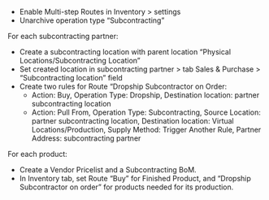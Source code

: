 - Enable Multi-step Routes in Inventory > settings
- Unarchive operation type “Subcontracting”

For each subcontracting partner:

- Create a subcontracting location with parent location “Physical
  Locations/Subcontracting Location”
- Set created location in subcontracting partner > tab Sales & Purchase >
  “Subcontracting location” field
- Create two rules for Route “Dropship Subcontractor on Order:
  - Action: Buy, Operation Type: Dropship, Destination location: partner subcontracting
    location
  - Action: Pull From, Operation Type: Subcontracting, Source Location: partner
    subcontracting location, Destination location: Virtual Locations/Production, Supply
    Method: Trigger Another Rule, Partner Address: subcontracting partner

For each product:

- Create a Vendor Pricelist and a Subcontracting BoM.
- In Inventory tab, set Route “Buy” for Finished Product, and “Dropship Subcontractor on
  order” for products needed for its production.
